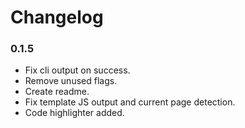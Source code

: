 # Changelog

### 0.1.5

* Fix cli output on success.
* Remove unused flags.
* Create readme.
* Fix template JS output and current page detection.
* Code highlighter added.
